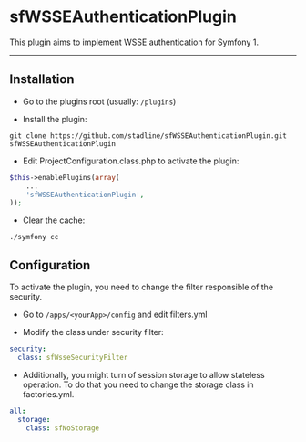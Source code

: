 sfWSSEAuthenticationPlugin
==========================

This plugin aims to implement WSSE authentication for Symfony 1.

----------------------------------------------------------------


Installation
------------

  * Go to the plugins root (usually: ```/plugins```)

  * Install the plugin:

  ```shell
  git clone https://github.com/stadline/sfWSSEAuthenticationPlugin.git sfWSSEAuthenticationPlugin
  ```
        

  * Edit ProjectConfiguration.class.php to activate the plugin:

  ```php
  $this->enablePlugins(array(
      ...
      'sfWSSEAuthenticationPlugin',
  ));
  ```

  * Clear the cache:

  ```shell
  ./symfony cc
  ```

Configuration
------------

To activate the plugin, you need to change the filter responsible of the security.

  * Go to ```/apps/<yourApp>/config``` and edit filters.yml
 
  * Modify the class under security filter:
  ```yaml
  security:
    class: sfWsseSecurityFilter
  ```

  * Additionally, you might turn of session storage to allow stateless operation. To do that you need to change the storage class in factories.yml.

  ```yaml
  all:
    storage:
      class: sfNoStorage
  ```

